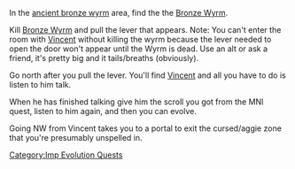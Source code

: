 In the [ancient bronze wyrm](:Category:Ancient_Bronze_Wyrm "wikilink")
area, find the the [Bronze Wyrm](Kastinius "wikilink").

Kill [Bronze Wyrm](Kastinius "wikilink") and pull the lever that
appears. Note: You can't enter the room with
[Vincent](Vincent "wikilink") without killing the wyrm because the lever
needed to open the door won't appear until the Wyrm is dead. Use an alt
or ask a friend, it's pretty big and it tails/breaths (obviously).

Go north after you pull the lever. You'll find
[Vincent](Vincent "wikilink") and all you have to do is listen to him
talk.

When he has finished talking give him the scroll you got from the MNI
quest, listen to him again, and then you can evolve.

Going NW from Vincent takes you to a portal to exit the cursed/aggie
zone that you're presumably unspelled in.

[Category:Imp Evolution
Quests](Category:Imp_Evolution_Quests "wikilink")
